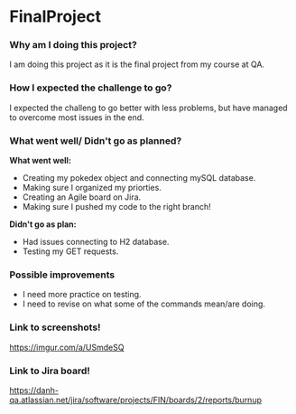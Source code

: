 # FinalProject

### Why am I doing this project?
I am doing this project as it is the final project from my course at QA.

### How I expected the challenge to go?
I expected the challeng to go better with less problems, but have managed to overcome most issues in the end.

### What went well/ Didn't go as planned?
**What went well:**
 * Creating my pokedex object and connecting mySQL database.
 * Making sure I organized my priorties.
 * Creating an Agile board on Jira.
 * Making sure I pushed my code to the right branch!

**Didn't go as plan:**
 * Had issues connecting to H2 database.
 * Testing my GET requests.

### Possible improvements
* I need more practice on testing.
* I need to revise on what some of the commands mean/are doing.

### Link to screenshots!
https://imgur.com/a/USmdeSQ

### Link to Jira board!
https://danh-qa.atlassian.net/jira/software/projects/FIN/boards/2/reports/burnup

